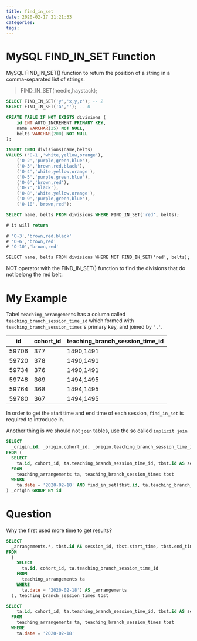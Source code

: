 ```yaml
---
title: find_in_set
date: 2020-02-17 21:21:33
categories:
tags:
---
```

# MySQL FIND_IN_SET Function

MySQL FIND_IN_SET() function to return the position of a string in a comma-separated list of strings.

> FIND_IN_SET(needle,haystack);

``` sql
SELECT FIND_IN_SET('y','x,y,z'); -- 2
SELECT FIND_IN_SET('a',''); -- 0
```
<!--more-->


``` sql
CREATE TABLE IF NOT EXISTS divisions (
    id INT AUTO_INCREMENT PRIMARY KEY,
    name VARCHAR(25) NOT NULL,
    belts VARCHAR(200) NOT NULL
);

INSERT INTO divisions(name,belts)
VALUES ('O-1','white,yellow,orange'),
    ('O-2','purple,green,blue'),
    ('O-3','brown,red,black'),
    ('O-4','white,yellow,orange'),
    ('O-5','purple,green,blue'),
    ('O-6','brown,red'),
    ('O-7','black'),
    ('O-8','white,yellow,orange'),
    ('O-9','purple,green,blue'),
    ('O-10','brown,red');

SELECT name, belts FROM divisions WHERE FIND_IN_SET('red', belts);

# it will return

# 'O-3','brown,red,black'
# 'O-6','brown,red'
# 'O-10','brown,red'
```

`SELECT name, belts FROM divisions WHERE NOT FIND_IN_SET('red', belts);`

NOT operator with the FIND_IN_SET() function to find the divisions that do not belong the red belt:


# My Example

Tabel `teaching_arrangements` has a column called `teaching_branch_session_time_id`
which formed with `teaching_branch_session_times`'s primary key, and joined by `','`.

id | cohort_id | teaching_branch_session_time_id
---|---|---
59706|377|1490,1491
59720|378|1490,1491
59734|376|1490,1491
59748|369|1494,1495
59764|368|1494,1495
59780|367|1494,1495

In order to get the start time and end time of each session, `find_in_set` is required to introduce in.

Another thing is we should not `join` tables, use the so called `implicit join`


``` sql
SELECT 
  _origin.id, _origin.cohort_id, _origin.teaching_branch_session_time_id, min(start_time), max(end_time) 
FROM ( 
  SELECT 
    ta.id, cohort_id, ta.teaching_branch_session_time_id, tbst.id AS session_id, tbst.start_time, tbst.end_time 
  FROM 
    teaching_arrangements ta, teaching_branch_session_times tbst 
  WHERE 
    ta.date = '2020-02-18' AND find_in_set(tbst.id, ta.teaching_branch_session_time_id) 
) _origin GROUP BY id
```

# Question

Why the first used more time to get results?

``` sql
SELECT 
  _arrangements.*, tbst.id AS session_id, tbst.start_time, tbst.end_time 
FROM 
  (
    SELECT 
      ta.id, cohort_id, ta.teaching_branch_session_time_id 
    FROM 
      teaching_arrangements ta 
    WHERE 
      ta.date = '2020-02-18') AS _arrangements
  ), teaching_branch_session_times tbst
```

``` sql
SELECT 
    ta.id, cohort_id, ta.teaching_branch_session_time_id, tbst.id AS session_id, tbst.start_time, tbst.end_time 
  FROM 
    teaching_arrangements ta, teaching_branch_session_times tbst 
  WHERE 
    ta.date = '2020-02-18'
```
